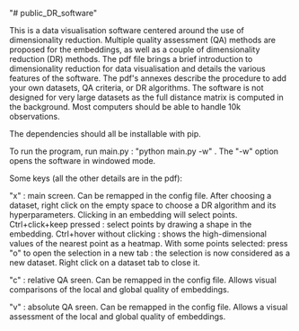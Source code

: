 "# public_DR_software" 

This is a data visualisation software centered around the use of dimensionality reduction. Multiple quality assessment (QA) methods are proposed for the embeddings, as well as a couple of dimensionality reduction (DR) methods. The pdf file brings a brief introduction to dimensionality reduction for data visualisation and details the various features of the software. The pdf's annexes describe the procedure to add your own datasets, QA criteria, or DR algorithms.
The software is not designed for very large datasets as the full distance matrix is computed in the background. Most computers should be able to handle 10k observations.

The dependencies should all be installable with pip.

To run the program, run main.py : "python main.py -w" . The "-w" option opens the software in windowed mode.

Some keys (all the other details are in the pdf):

"x" : main screen. Can be remapped in the config file.
After choosing a dataset, right click on the empty space to choose a DR algorithm and its hyperparameters.
Clicking in an embedding will select points.
Ctrl+click+keep pressed : select points by drawing a shape in the embedding.
Ctrl+hover without clicking : shows the high-dimensional values of the nearest point as a heatmap.
With some points selected: press "o" to open the selection in a new tab : the selection is now considered as a new dataset.
Right click on a dataset tab to close it.

"c" : relative QA sreen. Can be remapped in the config file.
Allows visual comparisons of the local and global quality of embeddings.

"v" : absolute QA sreen. Can be remapped in the config file.
Allows a visual assessment of the local and global quality of embeddings.
